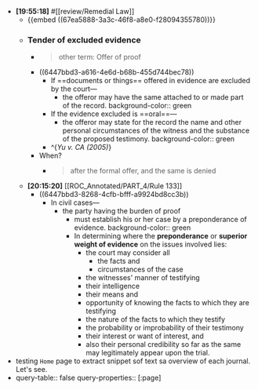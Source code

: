 - **[19:55:18]** #[[review/Remedial Law]]
	- {{embed ((67ea5888-3a3c-46f8-a8e0-f28094355780))}}
	- ### Tender of excluded evidence
		- > other term: Offer of proof
		- ((6447bbd3-a616-4e6d-b68b-455d744bec78))
			- If ==documents or things== offered in evidence are excluded by the court—
				- the offeror may have the same attached to or made part of the record.
				  background-color:: green
			- If the evidence excluded is ==oral==—
				- the offeror may state for the record the name and other personal circumstances of the witness and the substance of the proposed testimony.
				  background-color:: green
			- ^{_Yu v. CA (2005)_}
		- When?
			- > after the formal offer, and the same is denied
	- **[20:15:20]** [[ROC_Annotated/PART_4/Rule 133]]
		- ((6447bbd3-8268-4cfb-bfff-a9924bd8cc3b))
			- In civil cases—
				- the party having the burden of proof
					- must establish his or her case by a preponderance of evidence.
					  background-color:: green
					- In determining where the **preponderance** or **superior weight of evidence** on the issues involved lies:
						- the court may consider all
							- the facts and
							- circumstances of the case
						- the witnesses' manner of testifying
						- their intelligence
						- their means and
						- opportunity of knowing the facts to which they are testifying
						- the nature of the facts to which they testify
						- the probability or improbability of their testimony
						- their interest or want of interest, and
						- also their personal credibility so far as the same may legitimately appear upon the trial.
- testing `Home` page to extract snippet sof text sa overview of each journal. Let's see.
- query-table:: false
  query-properties:: [:page]